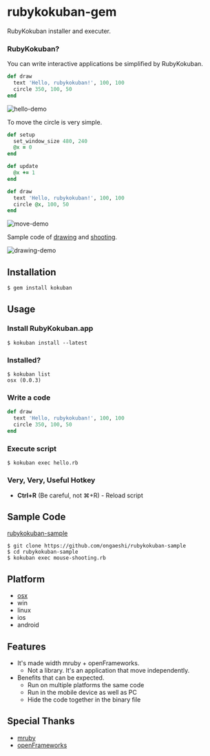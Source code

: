 # rubykokuban-gem

RubyKokuban installer and executer.

### RubyKokuban?

You can write interactive applications be simplified by RubyKokuban.

```ruby
def draw
  text 'Hello, rubykokuban!', 100, 100
  circle 350, 100, 50
end
```

![hello-demo](https://raw.github.com/ongaeshi/rubykokuban-gem/data/images/demo-01.png)

To move the circle is very simple.

```ruby
def setup
  set_window_size 480, 240
  @x = 0
end

def update
  @x += 1
end

def draw
  text 'Hello, rubykokuban!', 100, 100
  circle @x, 100, 50
end
```

![move-demo](https://raw.github.com/ongaeshi/rubykokuban-gem/data/images/demo-02.gif)

Sample code of [drawing](https://github.com/ongaeshi/rubykokuban-sample/blob/master/drawing.rb) and [shooting](https://github.com/ongaeshi/rubykokuban-sample/blob/master/mouse_shooting.rb).

![drawing-demo](https://raw.github.com/ongaeshi/rubykokuban-gem/data/images/demo-03.png)

## Installation

    $ gem install kokuban

## Usage

### Install RubyKokuban.app

    $ kokuban install --latest
    
### Installed?

    $ kokuban list
    osx (0.0.3)
    
### Write a code

```ruby
def draw
  text 'Hello, rubykokuban!', 100, 100
  circle 350, 100, 50
end
```

### Execute script

    $ kokuban exec hello.rb
    
### Very, Very, Useful Hotkey

- **Ctrl+R** (Be careful, not ⌘+R) - Reload script

## Sample Code

[rubykokuban-sample](https://github.com/ongaeshi/rubykokuban-sample)

    $ git clone https://github.com/ongaeshi/rubykokuban-sample
    $ cd rubykokuban-sample
    $ kokuban exec mouse-shooting.rb

## Platform

- [osx](https://github.com/ongaeshi/rubykokuban-osx)
- win
- linux
- ios
- android

## Features

- It's made width mruby + openFrameworks.
  - Not a library. It's an application that move independently.
- Benefits that can be expected.
  - Run on multiple platforms the same code
  - Run in the mobile device as well as PC
  - Hide the code together in the binary file

## Special Thanks

- [mruby](https://github.com/mruby/mruby)
- [openFrameworks](http://www.openframeworks.cc)
